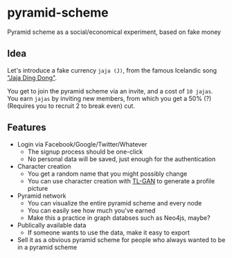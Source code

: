 # pyramid-scheme

Pyramid scheme as a social/economical experiment, based on fake money

## Idea

Let's introduce a fake currency `jaja (J)`, from the famous Icelandic song ["Jaja Ding Dong"](https://www.youtube.com/watch?v=7anGdjnklEo).

You get to join the pyramid scheme via an invite, and a cost of `10 jajas`. You earn `jajas` by inviting new members, from which you get a 50% (?)(Requires you to recruit 2 to break even) cut.

## Features

- Login via Facebook/Google/Twitter/Whatever
  - The signup process should be one-click
  - No personal data will be saved, just enough for the authentication
- Character creation
  - You get a random name that you might possibly change
  - You can use character creation with [TL-GAN](https://github.com/SummitKwan/transparent_latent_gan) to generate a profile picture
- Pyramid network
  - You can visualize the entire pyramid scheme and every node
  - You can easily see how much you've earned
  - Make this a practice in graph databses such as Neo4js, maybe?
- Publically available data
  - If someone wants to use the data, make it easy to export
- Sell it as a obvious pyramid scheme for people who always wanted to be in a pyramid scheme